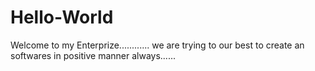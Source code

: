 # Hello-World
Welcome to my Enterprize............
we are trying to our best to create an softwares in positive manner always......
